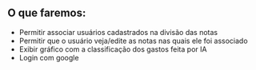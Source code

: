 ## O que faremos:
- Permitir associar usuários cadastrados na divisão das notas
- Permitir que o usuário veja/edite as notas nas quais ele foi associado
- Exibir gráfico com a classificação dos gastos feita por IA
- Login com google